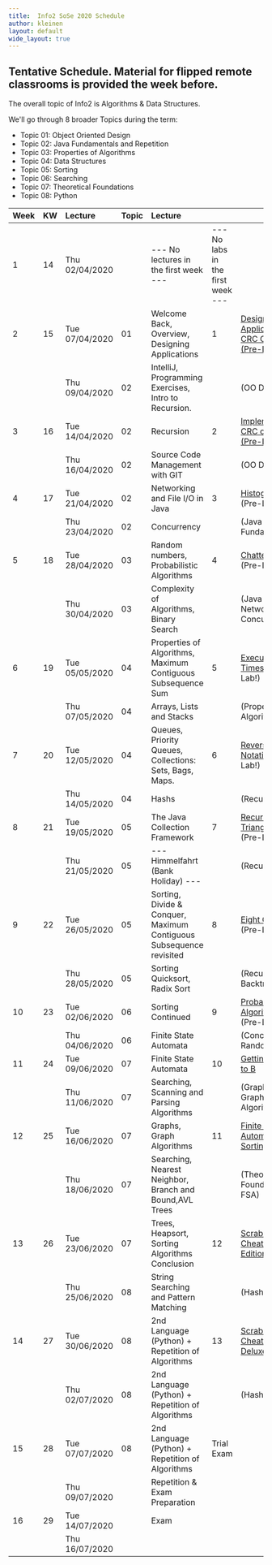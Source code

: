 ```yaml
---
title:  Info2 SoSe 2020 Schedule
author: kleinen
layout: default
wide_layout: true
---
```


## Tentative Schedule. Material for flipped remote classrooms is provided the week before.

The overall topic of Info2 is Algorithms & Data Structures.

We'll go through 8 broader Topics during the term:
* Topic 01: Object Oriented Design
* Topic 02: Java Fundamentals and Repetition
* Topic 03: Properties of Algorithms
* Topic 04: Data Structures
* Topic 05: Sorting
* Topic 06: Searching
* Topic 07: Theoretical Foundations
* Topic 08: Python

| Week | KW | Lecture        | Topic | Lecture                                                             |                                    |                                                                   |  |
|:-----|:---|:---------------|:------|:--------------------------------------------------------------------|:-----------------------------------|:------------------------------------------------------------------|:-|
| 1    | 14 | Thu 02/04/2020 |       | --- No lectures in the first week ---                               | --- No labs in the  first week --- |                                                                   |  |
| 2    | 15 | Tue 07/04/2020 | 01    | Welcome Back, Overview, Designing Applications                      | 1                                  | [Designing an Application, CRC Cards  (Pre-Lab!)](../labs/lab-01) |  |
|      |    | Thu 09/04/2020 | 02    | IntelliJ, Programming Exercises, Intro to Recursion.                |                                    | (OO Design)                                                       |  |
| 3    | 16 | Tue 14/04/2020 | 02    | Recursion                                                           | 2                                  | [Implementing CRC cards (Pre-Lab!)](../labs/lab-02)               |  |
|      |    | Thu 16/04/2020 | 02    | Source Code Management with GIT                                     |                                    | (OO Design)                                                       |  |
| 4    | 17 | Tue 21/04/2020 | 02    | Networking and File I/O in Java                                     | 3                                  | [Histogram](../labs/lab-03)  (Pre-Lab!)                           |  |
|      |    | Thu 23/04/2020 | 02    | Concurrency                                                         |                                    | (Java Fundamentals)                                               |  |
| 5    | 18 | Tue 28/04/2020 | 03    | Random numbers, Probabilistic Algorithms                            | 4                                  | [Chatterbox](../labs/lab-04)  (Pre-Lab!)                          |  |
|      |    | Thu 30/04/2020 | 03    | Complexity of Algorithms, Binary Search                             |                                    | (Java Networking, Concurrency)                                    |  |
| 6    | 19 | Tue 05/05/2020 | 04    | Properties of Algorithms, Maximum Contiguous Subsequence Sum        | 5                                  | [Execution Times](../labs/lab-05) (Pre-Lab!)                      |  |
|      |    | Thu 07/05/2020 | 04    | Arrays, Lists and Stacks                                            |                                    | (Properties of Algorithms)                                        |  |
| 7    | 20 | Tue 12/05/2020 | 04    | Queues, Priority Queues, Collections: Sets, Bags, Maps.             | 6                                  | [Reverse Polish Notation](../labs/lab-06) (Pre-Lab!)              |  |
|      |    | Thu 14/05/2020 | 04    | Hashs                                                               |                                    | (Recursion)                                                       |  |
| 8    | 21 | Tue 19/05/2020 | 05    | The Java Collection Framework                                       | 7                                  | [Recursive Triangles](../labs/lab-07) (Pre-Lab!)                  |  |
|      |    | Thu 21/05/2020 | 05    | --- Himmelfahrt (Bank Holiday) ---                                  |                                    | (Recursion)                                                       |  |
| 9    | 22 | Tue 26/05/2020 | 05    | Sorting, Divide & Conquer, Maximum Contiguous Subsequence revisited | 8                                  | [Eight Queens](../labs/lab-08) (Pre-Lab!)                         |  |
|      |    | Thu 28/05/2020 | 05    | Sorting Quicksort, Radix Sort                                       |                                    | (Recursion, Backtracking)                                         |  |
| 10   | 23 | Tue 02/06/2020 | 06    | Sorting Continued                                                   | 9                                  | [Probabilistic Algorithms](../labs/lab-09)  (Pre-Lab!)            |  |
|      |    | Thu 04/06/2020 | 06    | Finite State Automata                                               |                                    | (Concurrency, Random)                                             |  |
| 11   | 24 | Tue 09/06/2020 | 07    | Finite State Automata                                               | 10                                 | [Getting from A to B](../labs/lab-10)                             |  |
|      |    | Thu 11/06/2020 | 07    | Searching, Scanning and Parsing Algorithms                          |                                    | (Graphs and Graph Algorithms)                                     |  |
| 12   | 25 | Tue 16/06/2020 | 07    | Graphs, Graph Algorithms                                            | 11                                 | [Finite State Automata and Sorting](../labs/lab-11)               |  |
|      |    | Thu 18/06/2020 | 07    | Searching, Nearest Neighbor, Branch and Bound,AVL Trees             |                                    | (Theoretical Foundations, FSA)                                    |  |
| 13   | 26 | Tue 23/06/2020 | 07    | Trees, Heapsort, Sorting Algorithms Conclusion                      | 12                                 | [Scrabble Cheater Basic Edition](../labs/lab-12)                  |  |
|      |    | Thu 25/06/2020 | 08    | String Searching and Pattern Matching                               |                                    | (Hashes)                                                          |  |
| 14   | 27 | Tue 30/06/2020 | 08    | 2nd Language (Python) + Repetition of Algorithms                    | 13                                 | [Scrabble Cheater Deluxe](../labs/lab-13)                         |  |
|      |    | Thu 02/07/2020 | 08    | 2nd Language (Python) + Repetition of Algorithms                    |                                    | (Hashes)                                                          |  |
| 15   | 28 | Tue 07/07/2020 | 08    | 2nd Language (Python) + Repetition of Algorithms                    | Trial Exam                         |                                                                   |  |
|      |    | Thu 09/07/2020 |       | Repetition & Exam Preparation                                       |                                    |                                                                   |  |
| 16   | 29 | Tue 14/07/2020 |       | Exam                                                                |                                    |                                                                   |  |
|      |    | Thu 16/07/2020 |       |                                                                     |                                    |                                                                   |  |
